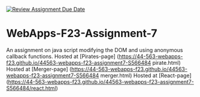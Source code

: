 [![Review Assignment Due Date](https://classroom.github.com/assets/deadline-readme-button-24ddc0f5d75046c5622901739e7c5dd533143b0c8e959d652212380cedb1ea36.svg)](https://classroom.github.com/a/Kv-XePEp)
# WebApps-F23-Assignment-7
An assignment on java script modifying the DOM and using anonymous callback functions.
Hosted at [Pirates-page] (https://44-563-webapps-f23.github.io/44563-webapps-f23-assignment7-S566484
pirate.html)
Hosted at [Merger-page] (https://44-563-webapps-f23.github.io/44563-webapps-f23-assignment7-S566484
merger.html)
Hosted at [React-page] (https://44-563-webapps-f23.github.io/44563-webapps-f23-assignment7-S566484/react.html)
